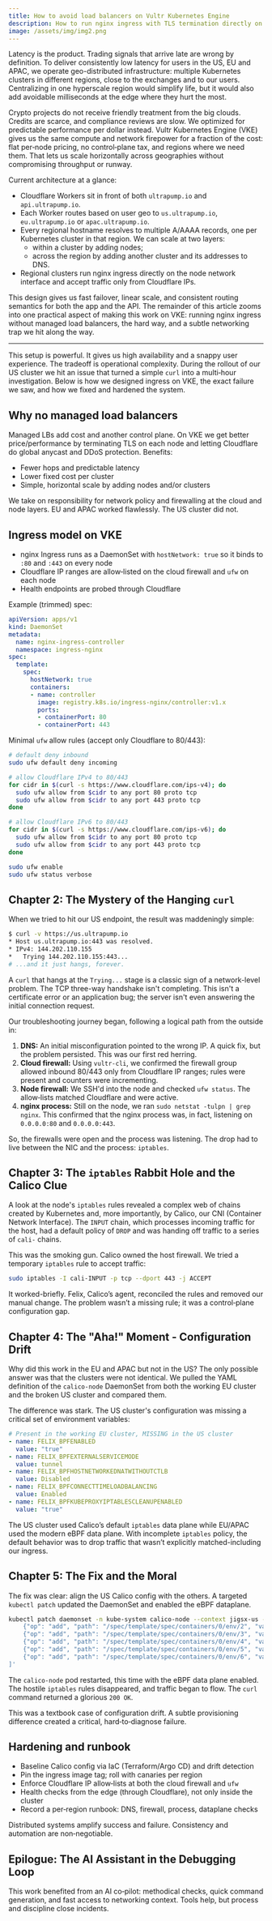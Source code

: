 ```yaml
---
title: How to avoid load balancers on Vultr Kubernetes Engine
description: How to run nginx ingress with TLS termination directly on a VKE node - and the hurdles Vultr puts in your way.
image: /assets/img/img2.png
---
```


Latency is the product. Trading signals that arrive late are wrong by definition. To deliver consistently low latency for users in the US, EU and APAC, we operate geo-distributed infrastructure: multiple Kubernetes clusters in different regions, close to the exchanges and to our users. Centralizing in one hyperscale region would simplify life, but it would also add avoidable milliseconds at the edge where they hurt the most.

Crypto projects do not receive friendly treatment from the big clouds. Credits are scarce, and compliance reviews are slow. We optimized for predictable performance per dollar instead. Vultr Kubernetes Engine (VKE) gives us the same compute and network firepower for a fraction of the cost: flat per‑node pricing, no control‑plane tax, and regions where we need them. That lets us scale horizontally across geographies without compromising throughput or runway.

Current architecture at a glance:

- Cloudflare Workers sit in front of both `ultrapump.io` and `api.ultrapump.io`.
- Each Worker routes based on user geo to `us.ultrapump.io`, `eu.ultrapump.io` or `apac.ultrapump.io`.
- Every regional hostname resolves to multiple A/AAAA records, one per Kubernetes cluster in that region. We can scale at two layers:
  - within a cluster by adding nodes;
  - across the region by adding another cluster and its addresses to DNS.
- Regional clusters run nginx ingress directly on the node network interface and accept traffic only from Cloudflare IPs.

This design gives us fast failover, linear scale, and consistent routing semantics for both the app and the API. The remainder of this article zooms into one practical aspect of making this work on VKE: running nginx ingress without managed load balancers, the hard way, and a subtle networking trap we hit along the way.

---

This setup is powerful. It gives us high availability and a snappy user experience. The tradeoff is operational complexity. During the rollout of our US cluster we hit an issue that turned a simple `curl` into a multi‑hour investigation. Below is how we designed ingress on VKE, the exact failure we saw, and how we fixed and hardened the system.

## Why no managed load balancers

Managed LBs add cost and another control plane. On VKE we get better price/performance by terminating TLS on each node and letting Cloudflare do global anycast and DDoS protection. Benefits:

- Fewer hops and predictable latency
- Lower fixed cost per cluster
- Simple, horizontal scale by adding nodes and/or clusters

We take on responsibility for network policy and firewalling at the cloud and node layers. EU and APAC worked flawlessly. The US cluster did not.

## Ingress model on VKE

- nginx Ingress runs as a DaemonSet with `hostNetwork: true` so it binds to `:80` and `:443` on every node
- Cloudflare IP ranges are allow‑listed on the cloud firewall and `ufw` on each node
- Health endpoints are probed through Cloudflare

Example (trimmed) spec:

```yaml
apiVersion: apps/v1
kind: DaemonSet
metadata:
  name: nginx-ingress-controller
  namespace: ingress-nginx
spec:
  template:
    spec:
      hostNetwork: true
      containers:
      - name: controller
        image: registry.k8s.io/ingress-nginx/controller:v1.x
        ports:
        - containerPort: 80
        - containerPort: 443
```

Minimal `ufw` allow rules (accept only Cloudflare to 80/443):

```bash
# default deny inbound
sudo ufw default deny incoming

# allow Cloudflare IPv4 to 80/443
for cidr in $(curl -s https://www.cloudflare.com/ips-v4); do
  sudo ufw allow from $cidr to any port 80 proto tcp
  sudo ufw allow from $cidr to any port 443 proto tcp
done

# allow Cloudflare IPv6 to 80/443
for cidr in $(curl -s https://www.cloudflare.com/ips-v6); do
  sudo ufw allow from $cidr to any port 80 proto tcp
  sudo ufw allow from $cidr to any port 443 proto tcp
done

sudo ufw enable
sudo ufw status verbose
```

## Chapter 2: The Mystery of the Hanging `curl`

When we tried to hit our US endpoint, the result was maddeningly simple:

```bash
$ curl -v https://us.ultrapump.io
* Host us.ultrapump.io:443 was resolved.
* IPv4: 144.202.110.155
*   Trying 144.202.110.155:443...
# ...and it just hangs, forever.
```

A `curl` that hangs at the `Trying...` stage is a classic sign of a network-level problem. The TCP three-way handshake isn't completing. This isn't a certificate error or an application bug; the server isn't even answering the initial connection request.

Our troubleshooting journey began, following a logical path from the outside in:

1.  **DNS:** An initial misconfiguration pointed to the wrong IP. A quick fix, but the problem persisted. This was our first red herring.
2.  **Cloud firewall:** Using `vultr-cli`, we confirmed the firewall group allowed inbound 80/443 only from Cloudflare IP ranges; rules were present and counters were incrementing.
3.  **Node firewall:** We SSH'd into the node and checked `ufw status`. The allow‑lists matched Cloudflare and were active.
4.  **nginx process:** Still on the node, we ran `sudo netstat -tulpn | grep nginx`. This confirmed that the nginx process was, in fact, listening on `0.0.0.0:80` and `0.0.0.0:443`.

So, the firewalls were open and the process was listening. The drop had to live between the NIC and the process: `iptables`.

## Chapter 3: The `iptables` Rabbit Hole and the Calico Clue

A look at the node's `iptables` rules revealed a complex web of chains created by Kubernetes and, more importantly, by Calico, our CNI (Container Network Interface). The `INPUT` chain, which processes incoming traffic for the host, had a default policy of `DROP` and was handing off traffic to a series of `cali-` chains.

This was the smoking gun. Calico owned the host firewall. We tried a temporary `iptables` rule to accept traffic:

```bash
sudo iptables -I cali-INPUT -p tcp --dport 443 -j ACCEPT
```

It worked-briefly. Felix, Calico’s agent, reconciled the rules and removed our manual change. The problem wasn’t a missing rule; it was a control‑plane configuration gap.

## Chapter 4: The "Aha!" Moment - Configuration Drift

Why did this work in the EU and APAC but not in the US? The only possible answer was that the clusters were not identical. We pulled the YAML definition of the `calico-node` DaemonSet from both the working EU cluster and the broken US cluster and compared them.

The difference was stark. The US cluster's configuration was missing a critical set of environment variables:

```yaml
# Present in the working EU cluster, MISSING in the US cluster
- name: FELIX_BPFENABLED
  value: "true"
- name: FELIX_BPFEXTERNALSERVICEMODE
  value: tunnel
- name: FELIX_BPFHOSTNETWORKEDNATWITHOUTCTLB
  value: Disabled
- name: FELIX_BPFCONNECTTIMELOADBALANCING
  value: Enabled
- name: FELIX_BPFKUBEPROXYIPTABLESCLEANUPENABLED
  value: "true"
```

The US cluster used Calico’s default `iptables` data plane while EU/APAC used the modern eBPF data plane. With incomplete `iptables` policy, the default behavior was to drop traffic that wasn’t explicitly matched-including our ingress.

## Chapter 5: The Fix and the Moral

The fix was clear: align the US Calico config with the others. A targeted `kubectl patch` updated the DaemonSet and enabled the eBPF dataplane.

```bash
kubectl patch daemonset -n kube-system calico-node --context jigsx-us --type='json' -p='[
    {"op": "add", "path": "/spec/template/spec/containers/0/env/2", "value": {"name": "FELIX_BPFENABLED", "value": "true"}},
    {"op": "add", "path": "/spec/template/spec/containers/0/env/3", "value": {"name": "FELIX_BPFEXTERNALSERVICEMODE", "value": "tunnel"}},
    {"op": "add", "path": "/spec/template/spec/containers/0/env/4", "value": {"name": "FELIX_BPFHOSTNETWORKEDNATWITHOUTCTLB", "value": "Disabled"}},
    {"op": "add", "path": "/spec/template/spec/containers/0/env/5", "value": {"name": "FELIX_BPFCONNECTTIMELOADBALANCING", "value": "Enabled"}},
    {"op": "add", "path": "/spec/template/spec/containers/0/env/6", "value": {"name": "FELIX_BPFKUBEPROXYIPTABLESCLEANUPENABLED", "value": "true"}}
]'
```

The `calico-node` pod restarted, this time with the eBPF data plane enabled. The hostile `iptables` rules disappeared, and traffic began to flow. The `curl` command returned a glorious `200 OK`.

This was a textbook case of configuration drift. A subtle provisioning difference created a critical, hard‑to‑diagnose failure.

## Hardening and runbook

- Baseline Calico config via IaC (Terraform/Argo CD) and drift detection
- Pin the ingress image tag; roll with canaries per region
- Enforce Cloudflare IP allow‑lists at both the cloud firewall and `ufw`
- Health checks from the edge (through Cloudflare), not only inside the cluster
- Record a per‑region runbook: DNS, firewall, process, dataplane checks

Distributed systems amplify success and failure. Consistency and automation are non‑negotiable.

## Epilogue: The AI Assistant in the Debugging Loop

This work benefited from an AI co‑pilot: methodical checks, quick command generation, and fast access to networking context. Tools help, but process and discipline close incidents.


